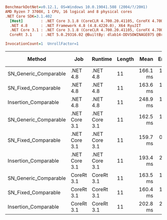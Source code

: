 ``` ini

BenchmarkDotNet=v0.12.1, OS=Windows 10.0.19041.508 (2004/?/20H1)
AMD Ryzen 7 3700X, 1 CPU, 16 logical and 8 physical cores
.NET Core SDK=3.1.402
  [Host]        : .NET Core 3.1.8 (CoreCLR 4.700.20.41105, CoreFX 4.700.20.41903), X64 RyuJIT
  .NET 4.8      : .NET Framework 4.8 (4.8.4220.0), X64 RyuJIT
  .NET Core 3.1 : .NET Core 3.1.8 (CoreCLR 4.700.20.41105, CoreFX 4.700.20.41903), X64 RyuJIT
  CoreRt 3.1    : .NET 5.0.29316.02 @BuiltBy: dlab14-DDVSOWINAGE075 @Branch: master @Commit: 40be8b7e2598b2ccb827fd90cd30c0e2d4496941, X64 AOT

InvocationCount=1  UnrollFactor=1  

```
|                Method |           Job |       Runtime | Length |     Mean |   Error |  StdDev | Gen 0 | Gen 1 | Gen 2 | Allocated |
|---------------------- |-------------- |-------------- |------- |---------:|--------:|--------:|------:|------:|------:|----------:|
| SN_Generic_Comparable |      .NET 4.8 |      .NET 4.8 |     11 | 166.1 ms | 1.22 ms | 1.08 ms |     - |     - |     - |         - |
|   SN_Fixed_Comparable |      .NET 4.8 |      .NET 4.8 |     11 | 163.6 ms | 1.02 ms | 0.90 ms |     - |     - |     - |         - |
|  Insertion_Comparable |      .NET 4.8 |      .NET 4.8 |     11 | 248.9 ms | 1.32 ms | 1.03 ms |     - |     - |     - |         - |
| SN_Generic_Comparable | .NET Core 3.1 | .NET Core 3.1 |     11 | 162.5 ms | 1.18 ms | 1.04 ms |     - |     - |     - |         - |
|   SN_Fixed_Comparable | .NET Core 3.1 | .NET Core 3.1 |     11 | 159.7 ms | 0.99 ms | 0.87 ms |     - |     - |     - |         - |
|  Insertion_Comparable | .NET Core 3.1 | .NET Core 3.1 |     11 | 193.4 ms | 2.66 ms | 2.49 ms |     - |     - |     - |         - |
| SN_Generic_Comparable |    CoreRt 3.1 |    CoreRt 3.1 |     11 | 163.5 ms | 1.31 ms | 1.22 ms |     - |     - |     - |         - |
|   SN_Fixed_Comparable |    CoreRt 3.1 |    CoreRt 3.1 |     11 | 160.4 ms | 1.66 ms | 1.56 ms |     - |     - |     - |         - |
|  Insertion_Comparable |    CoreRt 3.1 |    CoreRt 3.1 |     11 | 202.8 ms | 2.29 ms | 2.14 ms |     - |     - |     - |         - |
